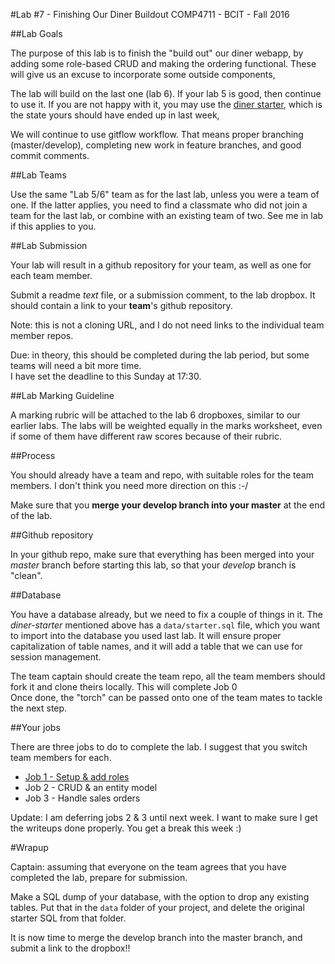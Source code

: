#Lab #7 - Finishing Our Diner Buildout
COMP4711 - BCIT - Fall 2016

##Lab Goals

The purpose of this lab is to finish the "build out" our diner webapp,
by adding some role-based CRUD and making the ordering functional.
These will give us an excuse to incorporate some outside components,

The lab will build on the last one (lab 6). If your lab 5 is good, then continue 
to use it. If you are not happy with it, you may use the
[diner starter](https://github.com/jedi-academy/starter-diner), 
which is the state yours should have ended up in last week,

We will continue to use gitflow workflow. That means proper branching (master/develop), 
completing new work in feature branches, and good commit comments.

##Lab Teams

Use the same "Lab 5/6" team as for the last lab, unless you were a team of one.
If the latter applies, you need to find a classmate who did not join
a team for the last lab, or combine with an existing team of two.
See me in lab if this applies to you.

##Lab Submission

Your lab will result in a github repository for your team, as well as one for each team
member.

Submit a readme *text* file, or a submission comment, to the lab dropbox. 
It should contain a link to your **team**'s github repository. 

Note: this is not a cloning URL, and I do not need links to the individual
team member repos.

Due: in theory, this should be completed during the lab period,
but some teams will need a bit more time.  
I have set the deadline to this Sunday at 17:30.

##Lab Marking Guideline

A marking rubric will be attached to the lab 6 dropboxes, similar to our
earlier labs. The labs will be weighted equally in the marks worksheet,
even if some of them have different raw scores because of their rubric.

##Process

You should already have a team and repo, with suitable roles for the team
members. I don't think you need more direction on this :-/

Make sure that you **merge your develop branch into your master** at the end of the lab.

##Github repository

In your github repo, make sure that everything has been merged into your
*master* branch before starting this lab, so that your *develop* branch
is "clean".

##Database

You have a database already, but we need to fix a couple of things in it.
The *diner-starter* mentioned above has a <code>data/starter.sql</code>
file, which you want to import into the database you used last lab.
It will ensure proper capitalization of table names, and it will add
a table that we can use for session management.

<div class="alert alert-info">
The team captain should create the team repo, all the team members should fork
it and clone theirs locally. This will complete Job 0<br/>
Once done, the "torch" can be passed onto one of the 
team mates to tackle the next step.
</div>

##Your jobs

There are three jobs to do to complete the lab. I suggest that you switch
team members for each.

- [Job 1 - Setup & add roles](/display/tutorial/ci-fun01)
- Job 2 - CRUD & an entity model
- Job 3 - Handle sales orders

Update: I am deferring jobs 2 & 3 until next week.
I want to make sure I get the writeups done properly.
You get a break this week :)

#Wrapup

<div class="alert alert-info">
Captain: assuming that everyone on the team agrees that
you have completed the lab, prepare for submission.

Make a SQL dump of your database, with the option to drop any existing
tables. Put that in the <code>data</code> folder of your
project, and delete the original starter SQL from that folder.

It is now time
to merge the develop branch into the master branch,
and submit a link to the dropbox!!
</div>


